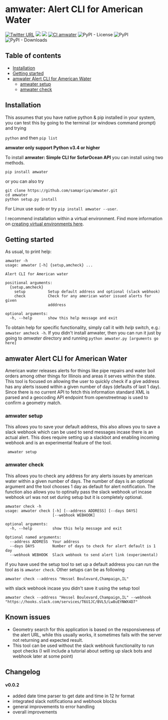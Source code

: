 # amwater: Alert CLI for American Water

[![Twitter URL](https://img.shields.io/twitter/follow/samapriyaroy?style=social)](https://twitter.com/intent/follow?screen_name=samapriyaroy)
![](https://tokei.rs/b1/github/samapriya/amwater?category=code)
![](https://tokei.rs/b1/github/samapriya/amwater?category=files)
[![CI amwater](https://github.com/samapriya/amwater/actions/workflows/ci-amwater.yml/badge.svg)](https://github.com/samapriya/amwater/actions/workflows/ci-amwater.yml)
![PyPI - License](https://img.shields.io/pypi/l/amwater)
![PyPI](https://img.shields.io/pypi/v/amwater)
![PyPI - Downloads](https://img.shields.io/pypi/dm/amwater)


## Table of contents
* [Installation](#installation)
* [Getting started](#getting-started)
* [amwater Alert CLI for American Water](#amwater-alert-cli-for-american-water)
    * [amwater setup](#amwater-auth)
    * [amwater check](#amwater-reset)

## Installation
This assumes that you have native python & pip installed in your system, you can test this by going to the terminal (or windows command prompt) and trying

```python``` and then ```pip list```

**amwater only support Python v3.4 or higher**

To install **amwater: Simple CLI for SofarOcean API** you can install using two methods.

```pip install amwater```

or you can also try

```
git clone https://github.com/samapriya/amwater.git
cd amwater
python setup.py install
```
For Linux use sudo or try ```pip install amwater --user```.

I recommend installation within a virtual environment. Find more information on [creating virtual environments here](https://docs.python.org/3/library/venv.html).

## Getting started

As usual, to print help:

```
amwater -h
usage: amwater [-h] {setup,amcheck} ...

Alert CLI for American water

positional arguments:
  {setup,amcheck}
    setup          Setup default address and optional (slack webhook)
    check          Check for any american water issued alerts for given
                   adddress

optional arguments:
  -h, --help       show this help message and exit
```

To obtain help for specific functionality, simply call it with _help_ switch, e.g.: `amwater amcheck -h`. If you didn't install amwater, then you can run it just by going to *amwater* directory and running `python amwater.py [arguments go here]`

## amwater Alert CLI for American Water
American water releases alerts for things like pipe repairs and water boil orders among other things for Illinois and areas it serves within the state. This tool is focused on allowing the user to quickly check if a give address has any alerts issued within a given number of days (defaults of last 1 day). Since there is no current API to fetch this information standard XML is parsed and a geocoding API endpoint from openstreetmap is used to confirm a geometry match.

### amwater setup
This allows you to save your default address, this also allows you to save a slack webhook which can be used to send messages incase there is an actual alert. This does require setting up a slackbot and enabling incoming webhook and is an experimental feature of the tool.

``` amwater setup```

### amwater check
This allows you to check any address for any alerts issues by american water within a given number of days. The number of days is an optional argument and the tool chooses 1 day as default for alert notification. The function also allows you to optinally pass the slack webhook url incase webhook url was not set during setup but it is completely optional.

```
amwater check -h
usage: amwater check [-h] [--address ADDRESS] [--days DAYS]
                     [--webhook WEBHOOK]

optional arguments:
  -h, --help         show this help message and exit

Optional named arguments:
  --address ADDRESS  Your address
  --days DAYS        Number of days to check for alert default is 1 day
  --webhook WEBHOOK  Slack webhook to send alert link (experimental)
```

if you have used the setup tool to set up a default address you can run the tool as is ```amwater check```. Other setups can be as following

```
amwater check --address "Hessel Boulevard,Champaign,IL"
```

with slack webhook incase you didn't save it using the setup tool

```
amwater check --address "Hessel Boulevard,Champaign,IL" --webhook "https://hooks.slack.com/services/T6U1JC/BVL5/Lw8uEYNWX4D7"
```

## Known issues
- Geometry search for this application is based on the responsiveness of the alert URL, while this usually works, it sometimes fails with the server not returning and expected result.
- This tool can be used without the slack webhook functionality to run spot checks (I will include a tutorial about setting up slack bots and webhook later at some point)

## Changelog

#### v0.0.2
- added date time parser to get date and time in 12 hr format
- integrated slack notificationa and webhook blocks
- general improvements to error handling
- overall improvements
